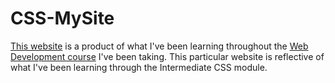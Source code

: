 # CSS-MySite

[This website](https://davidjosephind.github.io/CSS-MySite/) is a product of what I've been learning throughout the [Web Development course](https://www.udemy.com/course/the-complete-web-development-bootcamp/) I've been taking. This particular website is reflective of what I've been learning through the Intermediate CSS module.

